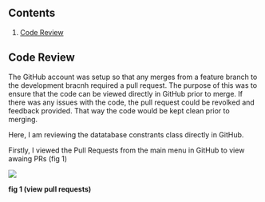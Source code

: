 ## Contents
1.  [Code Review](#code_review)


## Code Review

The GitHub account was setup so that any merges from a feature branch to the development bracnh required a pull request.  The purpose of this was to ensure that the code can be viewed directly in GitHub prior to merge. If there was any issues with the code, the pull request could be revolked and feedback provided. That way the code would be kept clean prior to merging.

Here, I am reviewing the datatabase constrants class directly in GitHub. 

Firstly, I viewed the Pull Requests from the main menu in GitHub to view awaing PRs (fig 1)

![](/images/github-see-pull-request "")

**fig 1 (view pull requests)**

